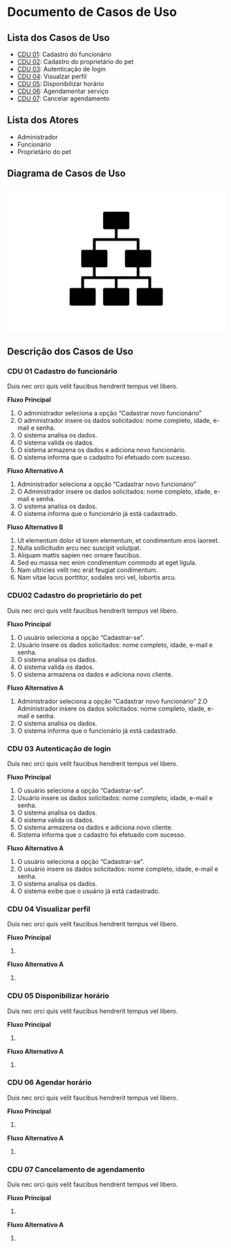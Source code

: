 # Documento de Casos de Uso

## Lista dos Casos de Uso

 - [CDU 01](#CDU-01): Cadastro do funcionário
 - [CDU 02](#CDU-02): Cadastro do proprietário do pet
 - [CDU 03](#CDU-03): Autenticação de login 
 - [CDU 04](#CDU-04): Visualzar perfil
 - [CDU 05](#CDU-05): Disponibilizar horário
 - [CDU 06](#CDU-06): Agendamentar serviço
 - [CDU 07](#CDU-07): Cancelar agendamento

## Lista dos Atores
 
 - Administrador
 - Funcionário
 - Proprietário do pet

## Diagrama de Casos de Uso

![Diagrama de Casos de Uso](diagrama-exemplo.png)

## Descrição dos Casos de Uso

### CDU 01 Cadastro do funcionário

Duis nec orci quis velit faucibus hendrerit tempus vel libero.


**Fluxo Principal**

1. O administrador seleciona a opção “Cadastrar novo funcionário” 
2. O administrador insere os dados solicitados: nome completo, idade, e-mail e senha.
3. O sistema analisa os dados. 
4. O sistema valida os dados. 
5. O sistema armazena os dados e adiciona novo funcionário. 
6. O sistema informa que o cadastro foi efetuado com sucesso. 


**Fluxo Alternativo A**

  1. Administrador seleciona a opção “Cadastrar novo funcionário” 
  2. O Administrador insere os dados solicitados: nome completo, idade, e-mail e senha.
  3. O sistema analisa os dados. 
  4. O sistema informa que o funcionário já está cadastrado. 


**Fluxo Alternativo B**

1. Ut elementum dolor id lorem elementum, et condimentum eros laoreet.
2. Nulla sollicitudin arcu nec suscipit volutpat.
3. Aliquam mattis sapien nec ornare faucibus.
4. Sed eu massa nec enim condimentum commodo at eget ligula.
5. Nam ultricies velit nec erat feugiat condimentum.
6. Nam vitae lacus porttitor, sodales orci vel, lobortis arcu.


### CDU02 Cadastro do proprietário do pet

Duis nec orci quis velit faucibus hendrerit tempus vel libero.

**Fluxo Principal**

1. O usuário seleciona a opção “Cadastrar-se”. 
2. Usuário insere os dados solicitados: nome completo, idade, e-mail e senha. 
3. O sistema analisa os dados. 
4. O sistema valida os dados. 
5. O sistema armazena os dados e adiciona novo cliente. 


**Fluxo Alternativo A**

  1. Administrador seleciona a opção “Cadastrar novo funcionário” 
  2.O Administrador insere os dados solicitados: nome completo, idade, e-mail e senha.
  3. O sistema analisa os dados. 
  4. O sistema informa que o funcionário já está cadastrado. 



### CDU 03 Autenticação de login

Duis nec orci quis velit faucibus hendrerit tempus vel libero.

**Fluxo Principal**

1. O usuário seleciona a opção “Cadastrar-se”. 
2. Usuário insere os dados solicitados: nome completo, idade, e-mail e senha. 
3. O sistema analisa os dados. 
4. O sistema valida os dados. 
5. O sistema armazena os dados e adiciona novo cliente. 
6. Sistema informa que o cadastro foi efetuado com sucesso. 

**Fluxo Alternativo A**

   1. O usuário seleciona a opção “Cadastrar-se”.
   2. O usuário insere os dados solicitados: nome completo, idade, e-mail e senha.
   3. O sistema analisa os dados. 
   4. O sistema exibe que o usuário já está cadastrado.
   
  
 
 ### CDU 04 Visualizar perfil

Duis nec orci quis velit faucibus hendrerit tempus vel libero.

**Fluxo Principal**

1. 
**Fluxo Alternativo A**

   1. 
   
 ### CDU 05 Disponibilizar horário

Duis nec orci quis velit faucibus hendrerit tempus vel libero.

**Fluxo Principal**

1.

**Fluxo Alternativo A**

   1.

 
   
   ### CDU 06 Agendar horário

Duis nec orci quis velit faucibus hendrerit tempus vel libero.

**Fluxo Principal**

 1.

**Fluxo Alternativo A**

   1.
   
   ### CDU 07 Cancelamento de agendamento

Duis nec orci quis velit faucibus hendrerit tempus vel libero.

**Fluxo Principal**

 1.
**Fluxo Alternativo A**

   1.  



